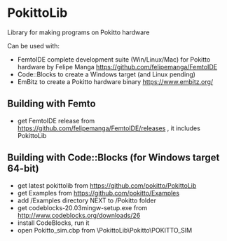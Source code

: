 # PokittoLib

Library for making programs on Pokitto hardware

Can be used with:
- FemtoIDE complete development suite (Win/Linux/Mac) for Pokitto hardware by Felipe Manga https://github.com/felipemanga/FemtoIDE
- Code::Blocks to create a Windows target (and Linux pending)
- EmBitz to create a Pokitto hardware binary https://www.embitz.org/

## Building with Femto

* get FemtoIDE release from https://github.com/felipemanga/FemtoIDE/releases , it includes PokittoLib

## Building with Code::Blocks (for Windows target 64-bit)

* get latest pokittolib from https://github.com/pokitto/PokittoLib
* get Examples from https://github.com/pokitto/Examples
* add /Examples directory NEXT to /Pokitto folder 
* get codeblocks-20.03mingw-setup.exe from http://www.codeblocks.org/downloads/26
* install CodeBlocks, run it
* open Pokitto_sim.cbp from \PokittoLib\Pokitto\POKITTO_SIM


